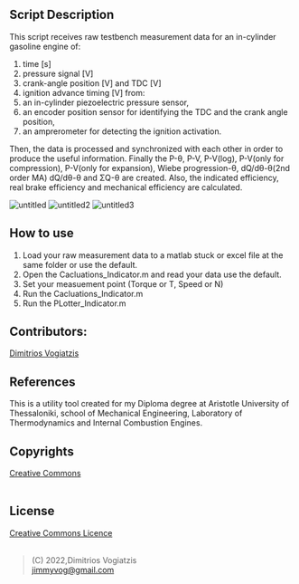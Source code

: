 ## Script Description
This script receives raw testbench measurement data for an in-cylinder gasoline engine of:
1. time [s]
2. pressure signal [V]
3. crank-angle position [V] and TDC [V] 
4. ignition advance timing [V] 
from:
1. an in-cylinder piezoelectric pressure sensor,
2. an encoder position sensor for identifying the TDC and the crank angle position,
3. an amprerometer for detecting the ignition activation.

Then, the data is processed and synchronized with each other in order to produce the useful information.
Finally the P-θ, P-V, P-V(log), P-V(only for compression), P-V(only for expansion), Wiebe progression-θ, dQ/dθ-θ(2nd order MA) dQ/dθ-θ and ΣQ-θ are created.
Also, the indicated efficiency, real brake efficiency and mechanical efficiency are calculated.

![untitled](https://user-images.githubusercontent.com/65401171/185080053-b40913b1-271b-4861-9ec8-22129f74491e.jpg)
![untitled2](https://user-images.githubusercontent.com/65401171/185080081-d9613423-ed72-4ddc-92aa-c00d06e05fcd.jpg)
![untitled3](https://user-images.githubusercontent.com/65401171/185081291-50b1aade-aa5c-45c9-9c0a-1b3a922f8ad2.jpg)

## How to use
1. Load your raw measurement data to a matlab stuck or excel file at the same folder or use the default.
2. Open the Cacluations_Indicator.m and read your data use the default.
3. Set your measuement point (Torque or T, Speed or N)
4. Run the Cacluations_Indicator.m
5. Run the PLotter_Indicator.m

## Contributors:
[Dimitrios Vogiatzis]

## References 
This is a utility tool created for my Diploma degree at Aristotle University of Thessaloniki, school of Mechanical Engineering, Laboratory of Thermodynamics and Internal Combustion Engines.

## Copyrights
[Creative Commons]
<br />
<br />
## License
[Creative Commons Licence]
<br />
<br />

>(C) 2022,Dimitrios Vogiatzis<br />
>jimmyvog@gmail.com

[//]: # "links"

[Creative Commons]: <https://creativecommons.org/licenses/by-nc-nd/4.0/>
[Creative Commons Licence]: <https://creativecommons.org/licenses/by-nc-nd/4.0/legalcode>
[Dimitrios Vogiatzis]: <http://www.linkedin.com/in/dimitrios-vogiatzis95>
